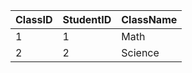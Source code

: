 | **ClassID** | **StudentID** | **ClassName** |
| ----------- | ------------- | ------------- |
| 1           | 1             | Math          |
| 2           | 2             | Science       |
